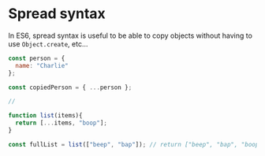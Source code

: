 # Spread syntax

In ES6, spread syntax is useful to be able to copy objects without having to use `Object.create`, etc...

```javascript
const person = {
  name: "Charlie"
};

const copiedPerson = { ...person };

//

function list(items){
  return [...items, "boop"];
}

const fullList = list(["beep", "bap"]); // return ["beep", "bap", "boop"];
```
